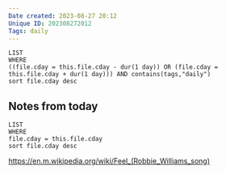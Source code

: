 ```yaml
---
Date created: 2023-08-27 20:12
Unique ID: 202308272012
Tags: daily
---
```

``` dataview
LIST
WHERE 
((file.cday = this.file.cday - dur(1 day)) OR (file.cday = this.file.cday + dur(1 day))) AND contains(tags,"daily")
sort file.cday desc
```

## Notes from today
``` dataview
LIST
WHERE 
file.cday = this.file.cday
sort file.cday desc
```


https://en.m.wikipedia.org/wiki/Feel_(Robbie_Williams_song)